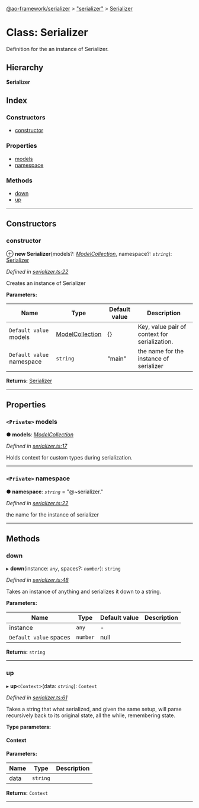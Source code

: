 [@ao-framework/serializer](../README.md) > ["serializer"](../modules/_serializer_.md) > [Serializer](../classes/_serializer_.serializer.md)

# Class: Serializer

Definition for the an instance of Serializer.

## Hierarchy

**Serializer**

## Index

### Constructors

* [constructor](_serializer_.serializer.md#constructor)

### Properties

* [models](_serializer_.serializer.md#models)
* [namespace](_serializer_.serializer.md#namespace)

### Methods

* [down](_serializer_.serializer.md#down)
* [up](_serializer_.serializer.md#up)

---

## Constructors

<a id="constructor"></a>

###  constructor

⊕ **new Serializer**(models?: *[ModelCollection](../interfaces/_interface_model_collection_.modelcollection.md)*, namespace?: *`string`*): [Serializer](_serializer_.serializer.md)

*Defined in [serializer.ts:22](https://github.com/ao-framework/serializer/blob/0fbfd46/src/serializer.ts#L22)*

Creates an instance of Serializer

**Parameters:**

| Name | Type | Default value | Description |
| ------ | ------ | ------ | ------ |
| `Default value` models | [ModelCollection](../interfaces/_interface_model_collection_.modelcollection.md) |  {} |  Key, value pair of context for serialization. |
| `Default value` namespace | `string` | &quot;main&quot; |  the name for the instance of serializer |

**Returns:** [Serializer](_serializer_.serializer.md)

___

## Properties

<a id="models"></a>

### `<Private>` models

**● models**: *[ModelCollection](../interfaces/_interface_model_collection_.modelcollection.md)*

*Defined in [serializer.ts:17](https://github.com/ao-framework/serializer/blob/0fbfd46/src/serializer.ts#L17)*

Holds context for custom types during serialization.

___
<a id="namespace"></a>

### `<Private>` namespace

**● namespace**: *`string`* = "@~serializer."

*Defined in [serializer.ts:22](https://github.com/ao-framework/serializer/blob/0fbfd46/src/serializer.ts#L22)*

the name for the instance of serializer

___

## Methods

<a id="down"></a>

###  down

▸ **down**(instance: *`any`*, spaces?: *`number`*): `string`

*Defined in [serializer.ts:48](https://github.com/ao-framework/serializer/blob/0fbfd46/src/serializer.ts#L48)*

Takes an instance of anything and serializes it down to a string.

**Parameters:**

| Name | Type | Default value | Description |
| ------ | ------ | ------ | ------ |
| instance | `any` | - |   |
| `Default value` spaces | `number` |  null |

**Returns:** `string`

___
<a id="up"></a>

###  up

▸ **up**<`Context`>(data: *`string`*): `Context`

*Defined in [serializer.ts:61](https://github.com/ao-framework/serializer/blob/0fbfd46/src/serializer.ts#L61)*

Takes a string that what serialized, and given the same setup, will parse recursively back to its original state, all the while, remembering state.

**Type parameters:**

#### Context 
**Parameters:**

| Name | Type | Description |
| ------ | ------ | ------ |
| data | `string` |   |

**Returns:** `Context`

___

